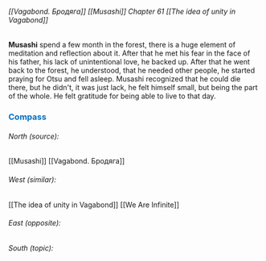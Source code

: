###### [[Vagabond. Бродяга]] [[Musashi]] Chapter 61 [[The idea of unity in Vagabond]]
**Musashi** spend a few month in the forest, there is a huge element of meditation and reflection about it. 
After that he met his fear in the face of his father, his lack of unintentional love, he backed up. 
After that he went back to the forest, he understood, that he needed other people, he started praying for Otsu and fell asleep. 
Musashi recognized that he could die there, but he didn't, it was just lack, he felt himself small, but being the part of the whole. He felt gratitude for being able to live to that day.





### <span style="color:#0070c0">Compass</span>
###### North (source):
[[Musashi]]
[[Vagabond. Бродяга]]

###### West (similar):
[[The idea of unity in Vagabond]]
[[We Are Infinite]]


###### East (opposite):


###### South (topic):

